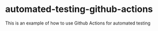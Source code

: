 # automated-testing-github-actions
This is an example of how to use Github Actions for automated testing
